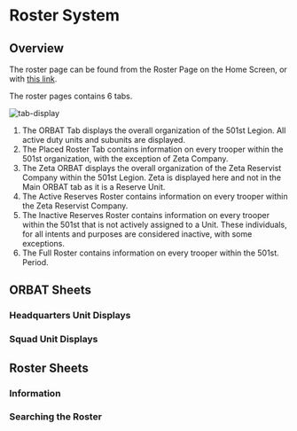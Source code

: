 <!-- docs/roster.md -->
# Roster System

## Overview
The roster page can be found from the Roster Page on the Home Screen, or with [this link](https://s4.501stlegion-a3.com/roster).

The roster pages contains 6 tabs.

![tab-display](../_media/roster/tab-display.png)

1. The ORBAT Tab displays the overall organization of the 501st Legion. All active duty units and subunits are displayed.
2. The Placed Roster Tab contains information on every trooper within the 501st organization, with the exception of Zeta Company.
3. The Zeta ORBAT displays the overall organization of the Zeta Reservist Company within the 501st Legion. Zeta is displayed here and not in the Main ORBAT tab as it is a Reserve Unit.
4. The Active Reserves Roster contains information on every trooper within the Zeta Reservist Company.
5. The Inactive Reserves Roster contains information on every trooper within the 501st that is not actively assigned to a Unit. These individuals, for all intents and purposes are considered inactive, with some exceptions.
6. The Full Roster contains information on every trooper within the 501st. Period.

## ORBAT Sheets

### Headquarters Unit Displays

### Squad Unit Displays

## Roster Sheets

### Information

### Searching the Roster